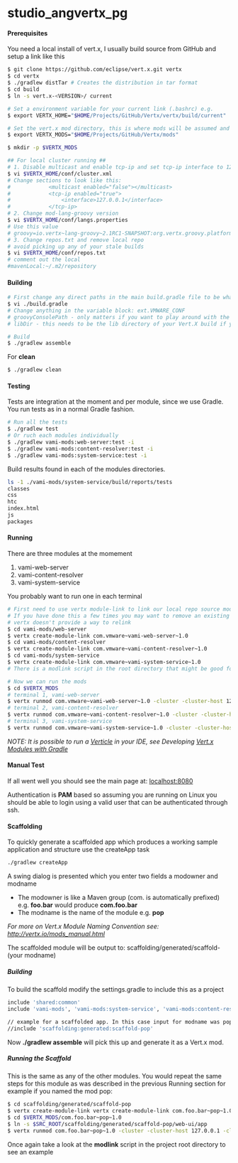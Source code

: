 studio_angvertx_pg
==================
#### Prerequisites
You need a local install of vert.x, I usually build source from GitHub and setup a link like this
```bash
$ git clone https://github.com/eclipse/vert.x.git vertx
$ cd vertx
$ ./gradlew distTar # Creates the distribution in tar format
$ cd build
$ ln -s vert.x-<VERSION>/ current

# Set a environment variable for your current link (.bashrc) e.g.
$ export VERTX_HOME="$HOME/Projects/GitHub/Vertx/vertx/build/current"

# Set the vert.x mod directory, this is where mods will be assumed and if downloaded placed
$ export VERTX_MODS="$HOME/Projects/GitHub/Vertx/mods"

$ mkdir -p $VERTX_MODS

## For local cluster running ##
# 1. Disable multicast and enable tcp-ip and set tcp-ip interface to 127.0.0.1
$ vi $VERTX_HOME/conf/cluster.xml
# Change sections to look like this:
#            <multicast enabled="false"></multicast>
#            <tcp-ip enabled="true">
#                <interface>127.0.0.1</interface>
#            </tcp-ip>
# 2. Change mod-lang-groovy version
$ vi $VERTX_HOME/conf/langs.properties
# Use this value
# groovy=io.vertx~lang-groovy~2.1RC1-SNAPSHOT:org.vertx.groovy.platform.impl.GroovyVerticleFactory
# 3. Change repos.txt and remove local repo
# avoid picking up any of your stale builds
$ vi $VERTX_HOME/conf/repos.txt
# comment out the local
#mavenLocal:~/.m2/repository
```
#### Building
```bash
# First change any direct paths in the main build.gradle file to be what you need to be.
$ vi ./build.gradle
# Change anything in the variable block: ext.VMWARE_CONF
# groovyConsolePath - only matters if you want to play around with the console, this sets up the classpath for the project so the console will allow you play around testing things
# libDir - this needs to be the lib directory of your Vert.X build if you have done a custom build from the GitHub checkout: https://github.com/eclipse/vert.x.git

# Build
$ ./gradlew assemble
```
For **clean**
```bash
$ ./gradlew clean
```
#### Testing
Tests are integration at the moment and per module, since we use Gradle. You run tests as in a normal Gradle fashion.
``` bash
# Run all the tests
$ ./gradlew test
# Or ruch each modules individually
$ ./gradlew vami-mods:web-server:test -i
$ ./gradlew vami-mods:content-resolver:test -i
$ ./gradlew vami-mods:system-service:test -i
```
Build results found in each of the modules directories.
```bash
ls -1 ./vami-mods/system-service/build/reports/tests
classes
css
htc
index.html
js
packages
```
#### Running
There are three modules at the momement
1. vami-web-server
2. vami-content-resolver
3. vami-system-service

You probably want to run one in each terminal
```bash
# First need to use vertx module-link to link our local repo source modules to be used by vertx
# If you have done this a few times you may want to remove an existing link if it is already there
# vertx doesn't provide a way to relink
$ cd vami-mods/web-server
$ vertx create-module-link com.vmware~vami-web-server~1.0
$ cd vami-mods/content-resolver
$ vertx create-module-link com.vmware~vami-content-resolver~1.0
$ cd vami-mods/system-service
$ vertx create-module-link com.vmware~vami-system-service~1.0
# There is a modlink script in the root directory that might be good for you

# Now we can run the mods
$ cd $VERTX_MODS
# terminal 1, vami-web-server
$ vertx runmod com.vmware~vami-web-server~1.0 -cluster -cluster-host 127.0.0.1 -cluster-port 9000
# terminal 2, vami-content-resolver
$ vertx runmod com.vmware~vami-content-resolver~1.0 -cluster -cluster-host 127.0.0.1 -cluster-port 9001
# terminal 3, vami-system-service
$ vertx runmod com.vmware~vami-system-service~1.0 -cluster -cluster-host 127.0.0.1 -cluster-port 9002
```

*NOTE: It is possible to run a [Verticle](http://vertx.io/manual.html#verticle) in your IDE, see Developing [Vert.x Modules with Gradle](http://vertx.io/gradle_dev.html)*


#### Manual Test
If all went well you should see the main page at: [localhost:8080](localhost:8080)

Authentication is **PAM** based so assuming you are running on Linux you should be able to login using a valid user
that can be authenticated through ssh.

#### Scaffolding
To quickly generate a scaffolded app which produces a working sample application and structure use the createApp task
```bash
./gradlew createApp
```
A swing dialog is presented which you enter two fields a modowner and modname
* The modowner is like a Maven group (com. is automatically prefixed) e.g. **foo.bar** would produce **com.foo.bar**
* The modname is the name of the module e.g. **pop** 

*For more on Vert.x Module Naming Convention see: http://vertx.io/mods_manual.html*

The scaffolded module will be output to: scaffolding/generated/scaffold-(your modname)
##### Building
To build the scaffold modify the settings.gradle to include this as a project
```bash
include 'shared:common'
include 'vami-mods', 'vami-mods:system-service', 'vami-mods:content-resolver', 'vami-mods:web-server'

// example for a scaffolded app. In this case input for modname was pop
//include 'scaffolding:generated:scaffold-pop'
```
Now **./gradlew assemble** will pick this up and generate it as a Vert.x mod.
##### Running the Scaffold
This is the same as any of the other modules. You would repeat the same steps for this module as was described in the previous Running section for example if you named the mod pop:

```bash
$ cd scaffolding/generated/scaffold-pop
$ vertx create-module-link vertx create-module-link com.foo.bar~pop~1.0
$ cd $VERTX_MODS/com.foo.bar~pop~1.0
$ ln -s $SRC_ROOT/scaffolding/generated/scaffold-pop/web-ui/app
$ vertx runmod com.foo.bar~pop~1.0 -cluster -cluster-host 127.0.0.1 -cluster-port 9002
```
Once again take a look at the **modlink** script in the project root directory to see an example
